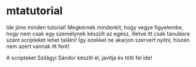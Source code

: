 # mtatutorial
Ide jöne minden tutorial! Megkérnék mindenkit, hogy vegye figyelembe, hogy nem csak egy személynek készült az egész, illetve itt csak tanulásra szánt scripteket lehet találni! Így ezekkel ne akarjon szervert nyitni, hiszen nem azért vannak itt fent!

A scripteket Szilágyi Sándor készíti el, javítja és tölti fel ide!
